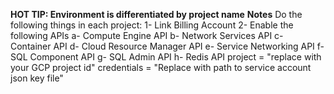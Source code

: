 **HOT TIP: Environment is differentiated by project name**
**Notes**
Do the following things in each project:
1- Link Billing Account
2- Enable the following APIs
a- Compute Engine API
b- Network Services API
c- Container API
d- Cloud Resource Manager API
e- Service Networking API
f- SQL Component API
g- SQL Admin API
h- Redis API
project      = "replace with your GCP project id" 
credentials  = "Replace with path to service account json key file"